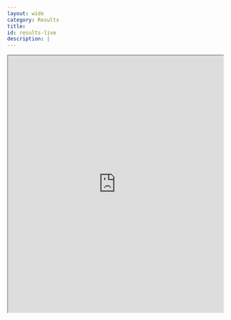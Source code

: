 ```yaml
---
layout: wide
category: Results
title: 
id: results-live
description: |
---
```

  <div class="container">
    <div class="row">
      <div class="col-12">
        <div class="correctedtime-wrapper"><iframe src="https://correctedtime.com/events/latest?embed=https://www.sheffieldviking.org.uk" width="100%" height="600px"></iframe></div>
      </div>
    </div>
  </div>
